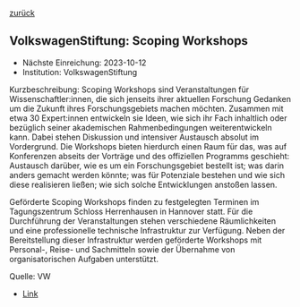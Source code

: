 [zurück](/funding/)

## VolkswagenStiftung: Scoping Workshops

* Nächste Einreichung: 2023-10-12
* Institution: VolkswagenStiftung

Kurzbeschreibung: Scoping Workshops sind Veranstaltungen für Wissenschaftler:innen, die sich jenseits ihrer aktuellen Forschung Gedanken um die Zukunft ihres Forschungsgebiets machen möchten. Zusammen mit etwa 30 Expert:innen entwickeln sie Ideen, wie sich ihr Fach inhaltlich oder bezüglich seiner akademischen Rahmenbedingungen weiterentwickeln kann. Dabei stehen Diskussion und intensiver Austausch absolut im Vordergrund. Die Workshops bieten hierdurch einen Raum für das, was auf Konferenzen abseits der Vorträge und des offiziellen Programms geschieht: Austausch darüber, wie es um ein Forschungsgebiet bestellt ist; was darin anders gemacht werden könnte; was für Potenziale bestehen und wie sich diese realisieren ließen; wie sich solche Entwicklungen anstoßen lassen.

Geförderte Scoping Workshops finden zu festgelegten Terminen im Tagungszentrum Schloss Herrenhausen in Hannover statt. Für die Durchführung der Veranstaltungen stehen verschiedene Räumlichkeiten und eine professionelle technische Infrastruktur zur Verfügung. Neben der Bereitstellung dieser Infrastruktur werden geförderte Workshops mit Personal-, Reise- und Sachmitteln sowie der Übernahme von organisatorischen Aufgaben unterstützt.

Quelle: VW

* [Link](https://www.volkswagenstiftung.de/de/foerderung/foerderangebot/scoping-workshops)